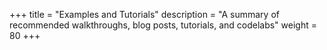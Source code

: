 +++
title = "Examples and Tutorials"
description = "A summary of recommended walkthroughs, blog posts, tutorials, and codelabs"
weight = 80
+++
